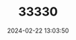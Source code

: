 ---
title: "33330"
category: "Cinnamomum mercadoi"
draft: false
date: 2024-02-22 13:03:50
languages:
  English: ["Cinamomon"]
  Philippine (Other): ["Kalingad", "kaningag", "Karinganat", "Kuliuan", "maroto", "Ulian"]
  Tagalog: ["Kalingak", "makalingag", "Samiling", "Similing", "Kalingag"]
  Iloko: ["kandoroma", "Kasiu"]
  Bikol: ["kanila", "Kanilau"]
---